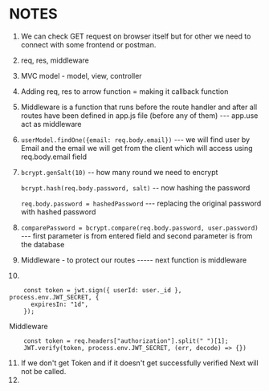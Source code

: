 # NOTES

1. We can check GET request on browser itself but for other we need to connect with some frontend or postman.
2. req, res, middleware
3. MVC model - model, view, controller
4. Adding req, res to arrow function = making it callback function
5. Middleware is a function that runs before the route handler and after all routes have been defined in app.js file (before any of them) --- app.use act as middleware
6.   ```userModel.findOne({email: req.body.email})``` --- we will find user by Email and the email we will get from the client which will access using req.body.email field
7. ```bcrypt.genSalt(10)``` -- how many round we need to encrypt

    ```bcrypt.hash(req.body.password, salt)``` -- now hashing the password

    ```req.body.password = hashedPassword```   --- replacing the original password with hashed password
8. ```comparePassword = bcrypt.compare(req.body.password, user.password)``` --- first parameter is from entered field and second parameter is from the database
9. Middleware - to protect our routes ----- next function is middleware
10. 
~~~
    const token = jwt.sign({ userId: user._id }, process.env.JWT_SECRET, {
      expiresIn: "1d",
    });
~~~
Middleware
~~~
    const token = req.headers["authorization"].split(" ")[1];
    JWT.verify(token, process.env.JWT_SECRET, (err, decode) => {})
~~~ 
11. If we don't get Token and if it doesn't get successfully verified Next will not be called.
12. 

